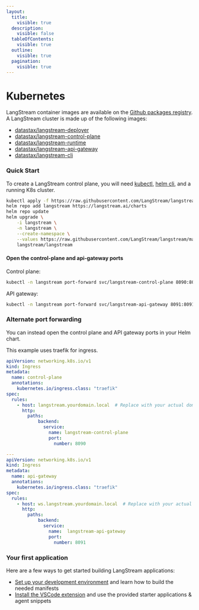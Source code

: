 ```yaml
---
layout:
  title:
    visible: true
  description:
    visible: false
  tableOfContents:
    visible: true
  outline:
    visible: true
  pagination:
    visible: true
---
```


# Kubernetes

LangStream container images are available on the [Github packages registry](https://github.com/orgs/LangStream/packages?repo\_name=langstream). A LangStream cluster is made up of the following images:

* [datastax/langstream-deployer](https://github.com/LangStream/langstream/pkgs/container/langstream-deployer)
* [datastax/langstream-control-plane](https://github.com/LangStream/langstream/pkgs/container/langstream-control-plane)
* [datastax/langstream-runtime](https://github.com/LangStream/langstream/pkgs/container/langstream-runtime)
* [datastax/langstream-api-gateway](https://github.com/LangStream/langstream/pkgs/container/langstream-api-gateway)
* [datastax/langstream-cli](https://github.com/LangStream/langstream/pkgs/container/langstream-cli)

### Quick Start

To create a LangStream control plane, you will need [kubectl](https://kubernetes.io/docs/reference/kubectl/), [helm cli](https://helm.sh/docs/intro/install/), and a running K8s cluster.

```bash
kubectl apply -f https://raw.githubusercontent.com/LangStream/langstream/main/helm/examples/minio-dev.yaml
helm repo add langstream https://langstream.ai/charts
helm repo update
helm upgrade \
    -i langstream \
    -n langstream \
    --create-namespace \
    --values https://raw.githubusercontent.com/LangStream/langstream/main/helm/examples/simple.yaml \
    langstream/langstream
```

#### Open the control-plane and api-gateway ports

Control plane:

```bash
kubectl -n langstream port-forward svc/langstream-control-plane 8090:8090 &
```

API gateway:

```bash
kubectl -n langstream port-forward svc/langstream-api-gateway 8091:8091 &
```

### Alternate port forwarding

You can instead open the control plane and API gateway ports in your Helm chart.

This example uses traefik for ingress.

```yaml
apiVersion: networking.k8s.io/v1
kind: Ingress
metadata:
  name: control-plane
  annotations:
    kubernetes.io/ingress.class: "traefik"
spec:
  rules:
    - host: langstream.yourdomain.local  # Replace with your actual domain or host
      http:
        paths:
            backend:
              service:
                name: langstream-control-plane
                port:
                  number: 8090

---
apiVersion: networking.k8s.io/v1
kind: Ingress
metadata:
  name: api-gateway
  annotations:
    kubernetes.io/ingress.class: "traefik"
spec:
  rules:
    - host: ws.langstream.yourdomain.local  # Replace with your actual domain or host
      http:
        paths:
            backend:
              service:
                name:  langstream-api-gateway
                port:
                  number: 8091

```

### Your first application

Here are a few ways to get started building LangStream applications:

* [Set up your development environment](building-applications/development-environment.md) and learn how to build the needed manifests
* [Install the VSCode extension](https://marketplace.visualstudio.com/items?itemName=DataStax.langstream) and use the provided starter applications & agent snippets
